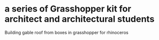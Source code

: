 # a series of Grasshopper kit for architect and architectural students
Building gable roof from boxes in grasshopper for rhinoceros
